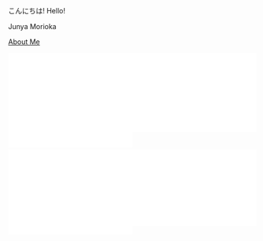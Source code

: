 こんにちは! Hello!

Junya Morioka

[About Me](https://mjunya.com/about/)  

<div style="display: flex; flex-wrap: wrap; width: 100%;">
  <div style="width: 50%;">
    <img src="https://github.com/mjun0812/mjun0812/raw/refs/heads/main/metrics_base.svg" alt="base" style="max-width: 100%;">
  </div>
  <div style="width: 50%;">
    <img src="https://github.com/mjun0812/mjun0812/raw/refs/heads/main/metrics_languages.svg" alt="language" style="max-width: 100%;">
  </div>
  <div style="width: 50%;">
    <img src="https://github.com/mjun0812/mjun0812/raw/refs/heads/main/metrics_isocalendar.svg" alt="iso-calendar" style="max-width: 100%;">
  </div>
  <div style="width: 50%;">
    <img src="https://github.com/mjun0812/mjun0812/raw/refs/heads/main/metrics_calendar.svg" alt="calendar" style="max-width: 100%;">
  </div>
</div>
